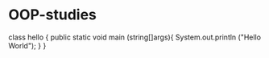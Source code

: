 # OOP-studies
class hello {
  public static void main (string[]args){
    System.out.println ("Hello World");
  }
}
